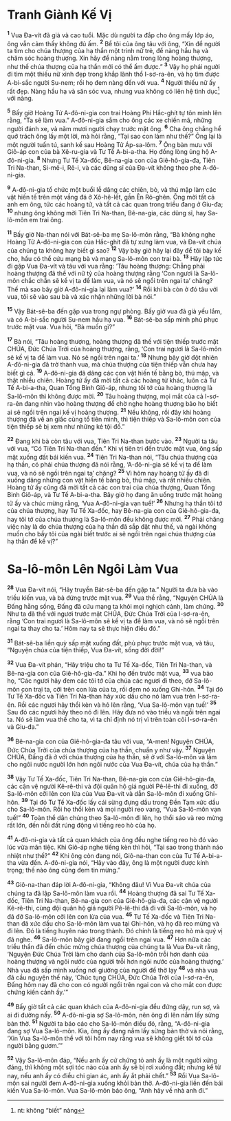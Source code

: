 

# Tranh Giành Kế Vị
<sup><b>1</b></sup> Vua Đa-vít đã già và cao tuổi. Mặc dù người ta đắp cho ông mấy lớp áo, ông vẫn cảm thấy không đủ ấm. <sup><b>2</b></sup> Bề tôi của ông tâu với ông, “Xin để người ta tìm cho chúa thượng của hạ thần một trinh nữ trẻ, để nàng hầu hạ và chăm sóc hoàng thượng. Xin hãy để nàng nằm trong lòng hoàng thượng, như thế chúa thượng của hạ thần mới có thể ấm được.” <sup><b>3</b></sup> Vậy họ phái người đi tìm một thiếu nữ xinh đẹp trong khắp lãnh thổ I-sơ-ra-ên, và họ tìm được A-bi-sắc người Su-nem; rồi họ đem nàng đến với vua. <sup><b>4</b></sup> Người thiếu nữ ấy rất đẹp. Nàng hầu hạ và săn sóc vua, nhưng vua không có liên hệ tình dục[^1] với nàng.

<sup><b>5</b></sup> Bấy giờ Hoàng Tử A-đô-ni-gia con trai Hoàng Phi Hắc-ghít tự tôn mình lên rằng, “Ta sẽ làm vua.” A-đô-ni-gia sắm cho ông các xe chiến mã, những người đánh xe, và năm mươi người chạy trước mặt ông. <sup><b>6</b></sup> Cha ông chẳng hề quở trách ông lấy một lời, mà hỏi rằng, “Tại sao con làm như thế?” Ông lại là một người tuấn tú, sanh kế sau Hoàng Tử Áp-sa-lôm. <sup><b>7</b></sup> Ông bàn mưu với Giô-áp con của bà Xê-ru-gia và Tư Tế A-bi-a-tha. Họ đồng lòng ủng hộ A-đô-ni-gia. <sup><b>8</b></sup> Nhưng Tư Tế Xa-đốc, Bê-na-gia con của Giê-hô-gia-đa, Tiên Tri Na-than, Si-mê-i, Rê-i, và các dũng sĩ của Đa-vít không theo phe A-đô-ni-gia.

<sup><b>9</b></sup> A-đô-ni-gia tổ chức một buổi lễ dâng các chiên, bò, và thú mập làm các vật hiến tế trên một vầng đá ở Xô-hê-lết, gần Ên Rô-ghên. Ông mời tất cả anh em ông, tức các hoàng tử, và tất cả các quan trong triều đang ở Giu-đa; <sup><b>10</b></sup> nhưng ông không mời Tiên Tri Na-than, Bê-na-gia, các dũng sĩ, hay Sa-lô-môn em trai ông.

<sup><b>11</b></sup> Bấy giờ Na-than nói với Bát-sê-ba mẹ Sa-lô-môn rằng, “Bà không nghe Hoàng Tử A-đô-ni-gia con của Hắc-ghít đã tự xưng làm vua, và Đa-vít chúa của chúng ta không hay biết gì sao? <sup><b>12</b></sup> Vậy bây giờ hãy lại đây để tôi bày kế cho, hầu có thể cứu mạng bà và mạng Sa-lô-môn con trai bà. <sup><b>13</b></sup> Hãy lập tức đi gặp Vua Đa-vít và tâu với vua rằng: ‘Tâu hoàng thượng: Chẳng phải hoàng thượng đã thề với nữ tỳ của hoàng thượng rằng ‘Con ngươi là Sa-lô-môn chắc chắn sẽ kế vị ta để làm vua, và nó sẽ ngồi trên ngai ta’ chăng? Thế mà sao bây giờ A-đô-ni-gia lại làm vua?’ <sup><b>14</b></sup> Rồi khi bà còn ở đó tâu với vua, tôi sẽ vào sau bà và xác nhận những lời bà nói.”

<sup><b>15</b></sup> Vậy Bát-sê-ba đến gặp vua trong ngự phòng. Bấy giờ vua đã già yếu lắm, và có A-bi-sắc người Su-nem hầu hạ vua. <sup><b>16</b></sup> Bát-sê-ba sấp mình phủ phục trước mặt vua. Vua hỏi, “Bà muốn gì?”

<sup><b>17</b></sup> Bà nói, “Tâu hoàng thượng, hoàng thượng đã thề với tiện thiếp trước mặt CHÚA, Đức Chúa Trời của hoàng thượng, rằng, ‘Con trai ngươi là Sa-lô-môn sẽ kế vị ta để làm vua. Nó sẽ ngồi trên ngai ta.’ <sup><b>18</b></sup> Nhưng bây giờ đột nhiên A-đô-ni-gia đã trở thành vua, mà chúa thượng của tiện thiếp vẫn chưa hay biết gì cả. <sup><b>19</b></sup> A-đô-ni-gia đã dâng các con vật hiến tế bằng bò, thú mập, và thật nhiều chiên. Hoàng tử ấy đã mời tất cả các hoàng tử khác, luôn cả Tư Tế A-bi-a-tha, Quan Tổng Binh Giô-áp, nhưng tôi tớ của hoàng thượng là Sa-lô-môn thì không được mời. <sup><b>20</b></sup> Tâu hoàng thượng, mọi mắt của cả I-sơ-ra-ên đang nhìn vào hoàng thượng để chờ nghe hoàng thượng bảo họ biết ai sẽ ngồi trên ngai kế vị hoàng thượng. <sup><b>21</b></sup> Nếu không, rồi đây khi hoàng thượng đã về an giấc cùng tổ tiên mình, thì tiện thiếp và Sa-lô-môn con của tiện thiếp sẽ bị xem như những kẻ tội đồ.”

<sup><b>22</b></sup> Đang khi bà còn tâu với vua, Tiên Tri Na-than bước vào. <sup><b>23</b></sup> Người ta tâu với vua, “Có Tiên Tri Na-than đến.” Khi vị tiên tri đến trước mặt vua, ông sấp mặt xuống đất bái kiến vua. <sup><b>24</b></sup> Tiên Tri Na-than nói, “Tâu chúa thượng của hạ thần, có phải chúa thượng đã nói rằng, ‘A-đô-ni-gia sẽ kế vị ta để làm vua, và nó sẽ ngồi trên ngai ta’ chăng? <sup><b>25</b></sup> Vì hôm nay hoàng tử ấy đã đi xuống dâng những con vật hiến tế bằng bò, thú mập, và rất nhiều chiên. Hoàng tử ấy cũng đã mời tất cả các con trai của chúa thượng, Quan Tổng Binh Giô-áp, và Tư Tế A-bi-a-tha. Bây giờ họ đang ăn uống trước mặt hoàng tử ấy và chúc mừng rằng, ‘Vua A-đô-ni-gia vạn tuế!’ <sup><b>26</b></sup> Nhưng hạ thần tôi tớ của chúa thượng, hay Tư Tế Xa-đốc, hay Bê-na-gia con của Giê-hô-gia-đa, hay tôi tớ của chúa thượng là Sa-lô-môn đều không được mời. <sup><b>27</b></sup> Phải chăng việc này là do chúa thượng của hạ thần đã sắp đặt như thế, và ngài không muốn cho bầy tôi của ngài biết trước ai sẽ ngồi trên ngai chúa thượng của hạ thần để kế vị?”

# Sa-lô-môn Lên Ngôi Làm Vua
<sup><b>28</b></sup> Vua Đa-vít nói, “Hãy truyền Bát-sê-ba đến gặp ta.” Người ta đưa bà vào triều kiến vua, và bà đứng trước mặt vua. <sup><b>29</b></sup> Vua thề rằng, “Nguyện CHÚA là Đấng hằng sống, Đấng đã cứu mạng ta khỏi mọi nghịch cảnh, làm chứng. <sup><b>30</b></sup> Như ta đã thề với ngươi trước mặt CHÚA, Đức Chúa Trời của I-sơ-ra-ên, rằng ‘Con trai ngươi là Sa-lô-môn sẽ kế vị ta để làm vua, và nó sẽ ngồi trên ngai ta thay cho ta.’ Hôm nay ta sẽ thực hiện điều đó.”

<sup><b>31</b></sup> Bát-sê-ba liền quỳ sấp mặt xuống đất, phủ phục trước mặt vua, và tâu, “Nguyện chúa của tiện thiếp, Vua Đa-vít, sống đời đời!”

<sup><b>32</b></sup> Vua Đa-vít phán, “Hãy triệu cho ta Tư Tế Xa-đốc, Tiên Tri Na-than, và Bê-na-gia con của Giê-hô-gia-đa.” Khi họ đến trước mặt vua, <sup><b>33</b></sup> vua bảo họ, “Các ngươi hãy đem các tôi tớ của chúa các ngươi đi theo, đỡ Sa-lô-môn con trai ta, cỡi trên con lừa của ta, rồi đem nó xuống Ghi-hôn. <sup><b>34</b></sup> Tại đó Tư Tế Xa-đốc và Tiên Tri Na-than hãy xức dầu cho nó làm vua trên I-sơ-ra-ên. Rồi các ngươi hãy thổi kèn và hô lên rằng, ‘Vua Sa-lô-môn vạn tuế!’ <sup><b>35</b></sup> Sau đó các ngươi hãy theo nó đi lên. Hãy đưa nó vào triều và ngồi trên ngai ta. Nó sẽ làm vua thế cho ta, vì ta chỉ định nó trị vì trên toàn cõi I-sơ-ra-ên và Giu-đa.”

<sup><b>36</b></sup> Bê-na-gia con của Giê-hô-gia-đa tâu với vua, “A-men! Nguyện CHÚA, Đức Chúa Trời của chúa thượng của hạ thần, chuẩn y như vậy. <sup><b>37</b></sup> Nguyện CHÚA, Đấng đã ở với chúa thượng của hạ thần, sẽ ở với Sa-lô-môn và làm cho ngôi nước người lớn hơn ngôi nước của Vua Đa-vít, chúa của hạ thần.”

<sup><b>38</b></sup> Vậy Tư Tế Xa-đốc, Tiên Tri Na-than, Bê-na-gia con của Giê-hô-gia-đa, các cận vệ người Kê-rê-thi và đội quân hộ giá người Pê-lê-thi đi xuống, đỡ Sa-lô-môn cỡi lên con lừa của Vua Đa-vít và dẫn Sa-lô-môn đi xuống Ghi-hôn. <sup><b>39</b></sup> Tại đó Tư Tế Xa-đốc lấy cái sừng đựng dầu trong Đền Tạm xức dầu cho Sa-lô-môn. Rồi họ thổi kèn và mọi người reo vang, “Vua Sa-lô-môn vạn tuế!” <sup><b>40</b></sup> Toàn thể dân chúng theo Sa-lô-môn đi lên, họ thổi sáo và reo mừng rất lớn, đến nỗi đất rúng động vì tiếng reo hò của họ.

<sup><b>41</b></sup> A-đô-ni-gia và tất cả quan khách của ông đều nghe tiếng reo hò đó vào lúc vừa mãn tiệc. Khi Giô-áp nghe tiếng kèn thì hỏi, “Tại sao trong thành náo nhiệt như thế?” <sup><b>42</b></sup> Khi ông còn đang nói, Giô-na-than con của Tư Tế A-bi-a-tha vừa đến. A-đô-ni-gia nói, “Hãy vào đây, ông là một người được kính trọng; thế nào ông cũng đem tin mừng.”

<sup><b>43</b></sup> Giô-na-than đáp lời A-đô-ni-gia, “Không đâu! Vì Vua Đa-vít chúa của chúng ta đã lập Sa-lô-môn làm vua rồi. <sup><b>44</b></sup> Hoàng thượng đã sai Tư Tế Xa-đốc, Tiên Tri Na-than, Bê-na-gia con của Giê-hô-gia-đa, các cận vệ người Kê-rê-thi, cùng đội quân hộ giá người Pê-lê-thi đã đi với Sa-lô-môn, và họ đã đỡ Sa-lô-môn cỡi lên con lừa của vua. <sup><b>45</b></sup> Tư Tế Xa-đốc và Tiên Tri Na-than đã xức dầu cho Sa-lô-môn làm vua tại Ghi-hôn, và họ đã reo mừng và đi lên. Đó là tiếng huyên náo trong thành. Đó chính là tiếng reo hò mà quý vị đã nghe. <sup><b>46</b></sup> Sa-lô-môn bây giờ đang ngồi trên ngai vua. <sup><b>47</b></sup> Hơn nữa các triều thần đã đến chúc mừng chúa thượng của chúng ta là Vua Đa-vít rằng, ‘Nguyện Đức Chúa Trời làm cho danh của Sa-lô-môn trỗi hơn danh của hoàng thượng và ngôi nước của người trỗi hơn ngôi nước của hoàng thượng.’ Nhà vua đã sấp mình xuống nơi giường của người để thờ lạy <sup><b>48</b></sup> và nhà vua đã cầu nguyện thế này, ‘Chúc tụng CHÚA, Đức Chúa Trời của I-sơ-ra-ên, Đấng hôm nay đã cho con có người ngồi trên ngai con và cho mắt con được chứng kiến cảnh ấy.’”

<sup><b>49</b></sup> Bấy giờ tất cả các quan khách của A-đô-ni-gia đều đứng dậy, run sợ, và ai đi đường nấy. <sup><b>50</b></sup> A-đô-ni-gia sợ Sa-lô-môn, nên ông đi lên nắm lấy sừng bàn thờ. <sup><b>51</b></sup> Người ta báo cáo cho Sa-lô-môn điều đó, rằng, “A-đô-ni-gia đang sợ Vua Sa-lô-môn. Kìa, ông ấy đang nắm lấy sừng bàn thờ và nói rằng, ‘Xin Vua Sa-lô-môn thề với tôi hôm nay rằng vua sẽ không giết tôi tớ của người bằng gươm.’”

<sup><b>52</b></sup> Vậy Sa-lô-môn đáp, “Nếu anh ấy cứ chứng tỏ anh ấy là một người xứng đáng, thì không một sợi tóc nào của anh ấy sẽ bị rơi xuống đất; nhưng kể từ nay, nếu anh ấy có điều chi gian ác, anh ấy ắt phải chết.” <sup><b>53</b></sup> Rồi Vua Sa-lô-môn sai người đem A-đô-ni-gia xuống khỏi bàn thờ. A-đô-ni-gia liền đến bái kiến Vua Sa-lô-môn. Vua Sa-lô-môn bảo ông, “Anh hãy về nhà anh đi.”

[^1]: nt: không “biết” nàng
